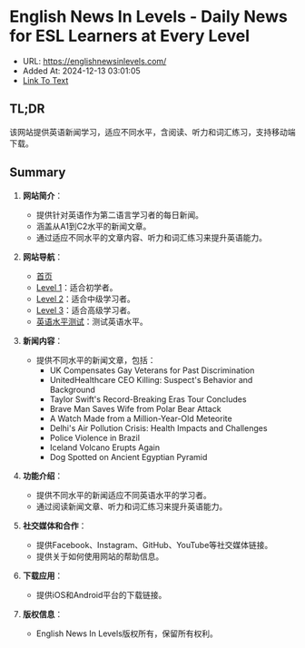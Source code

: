 # English News In Levels - Daily News for ESL Learners at Every Level
- URL: https://englishnewsinlevels.com/
- Added At: 2024-12-13 03:01:05
- [Link To Text](2024-12-13-english-news-in-levels---daily-news-for-esl-learners-at-every-level_raw.md)

## TL;DR
该网站提供英语新闻学习，适应不同水平，含阅读、听力和词汇练习，支持移动端下载。

## Summary
1. **网站简介**：
   - 提供针对英语作为第二语言学习者的每日新闻。
   - 涵盖从A1到C2水平的新闻文章。
   - 通过适应不同水平的文章内容、听力和词汇练习来提升英语能力。

2. **网站导航**：
   - [首页](https://englishnewsinlevels.com/)
   - [Level 1](https://englishnewsinlevels.com/news/level-1)：适合初学者。
   - [Level 2](https://englishnewsinlevels.com/news/level-2)：适合中级学习者。
   - [Level 3](https://englishnewsinlevels.com/news/level-3)：适合高级学习者。
   - [英语水平测试](https://englishnewsinlevels.com/english-level-test)：测试英语水平。

3. **新闻内容**：
   - 提供不同水平的新闻文章，包括：
     - UK Compensates Gay Veterans for Past Discrimination
     - UnitedHealthcare CEO Killing: Suspect's Behavior and Background
     - Taylor Swift's Record-Breaking Eras Tour Concludes
     - Brave Man Saves Wife from Polar Bear Attack
     - A Watch Made from a Million-Year-Old Meteorite
     - Delhi's Air Pollution Crisis: Health Impacts and Challenges
     - Police Violence in Brazil
     - Iceland Volcano Erupts Again
     - Dog Spotted on Ancient Egyptian Pyramid

4. **功能介绍**：
   - 提供不同水平的新闻适应不同英语水平的学习者。
   - 通过阅读新闻文章、听力和词汇练习来提升英语能力。

5. **社交媒体和合作**：
   - 提供Facebook、Instagram、GitHub、YouTube等社交媒体链接。
   - 提供关于如何使用网站的帮助信息。

6. **下载应用**：
   - 提供iOS和Android平台的下载链接。

7. **版权信息**：
   - English News In Levels版权所有，保留所有权利。
